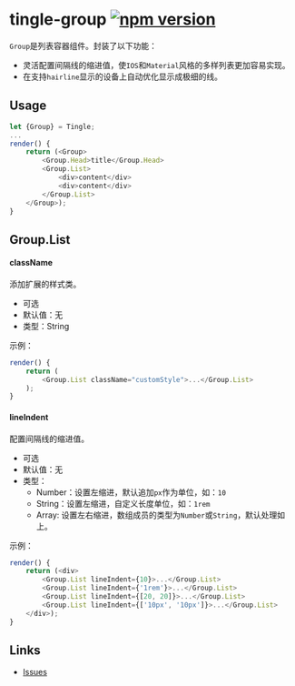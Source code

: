 # tingle-group [![npm version](https://badge.fury.io/js/tingle-group.svg)](http://badge.fury.io/js/tingle-group)



`Group`是列表容器组件。封装了以下功能：

* 灵活配置间隔线的缩进值，使`IOS`和`Material`风格的多样列表更加容易实现。
* 在支持`hairline`显示的设备上自动优化显示成极细的线。

## Usage


```js
let {Group} = Tingle;
...
render() {
    return (<Group>
        <Group.Head>title</Group.Head>
        <Group.List>
            <div>content</div>
            <div>content</div>
        </Group.List>
    </Group>);
}
```

## Group.List

#### className

添加扩展的样式类。

* 可选
* 默认值：无
* 类型：String

示例：

```js
render() {
    return (
        <Group.List className="customStyle">...</Group.List>
    );
}
```

#### lineIndent

配置间隔线的缩进值。

* 可选
* 默认值：无
* 类型：
  - Number：设置左缩进，默认追加`px`作为单位，如：`10`
  - String：设置左缩进，自定义长度单位，如：`1rem`
  - Array: 设置左右缩进，数组成员的类型为`Number`或`String`，默认处理如上。

示例：

```js
render() {
    return (<div>
        <Group.List lineIndent={10}>...</Group.List>
        <Group.List lineIndent={'1rem'}>...</Group.List>
        <Group.List lineIndent={[20, 20]}>...</Group.List>
        <Group.List lineIndent={['10px', '10px']}>...</Group.List>
    </div>);
}
```

## Links

- [Issues](http://github.com/tinglejs/tingle-group/issues)
